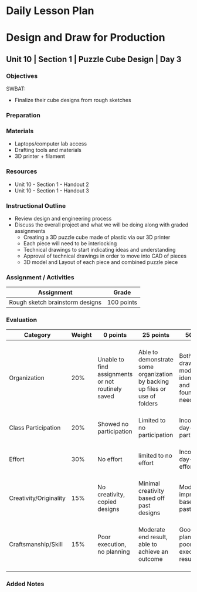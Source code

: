 # Daily Lesson Plan

# Design and Draw for Production

## Unit 10 | Section 1 | Puzzle Cube Design | Day 3

### Objectives

SWBAT:
- Finalize their cube designs from rough sketches

### Preparation

### Materials
- Laptops/computer lab access
- Drafting tools and materials
- 3D printer + filament

### Resources

- Unit 10 - Section 1 - Handout 2
- Unit 10 - Section 1 - Handout 3

### Instructional Outline

- Review design and engineering process
- Discuss the overall project and what we will be doing along with graded assignments
  - Creating a 3D puzzle cube made of plastic via our 3D printer
  - Each piece will need to be interlocking
  - Technical drawings to start indicating ideas and understanding
  - Approval of technical drawings in order to move into CAD of pieces
  - 3D model and Layout of each piece and combined puzzle piece

### Assignment / Activities

| Assignment  | Grade |
| ------------- | ------------- |
| Rough sketch brainstorm designs  | 100 points  |

### Evaluation
| Category | Weight | 0 points  | 25 points | 50 points | 75 points | 100 points |
| ------------- | ------------- | ------------- | ------------- | ------------- | ------------- | ------------- |
| Organization | 20% | Unable to find assignments or not routinely saved | Able to demonstrate some organization by backing up files or use of folders | Both drawings and models are identifiable and can be found if needed | All drawings are in a folder and models organized by folders in Google Drive | All drawings are in a folder labeled correctly and models organized by folders in Google Drive labeled correctly |
| Class Participation | 20% | Showed no participation | Limited to no participation | Inconsistent day-to-day participation | Participated only when needed  | Engaged daily and actively participated |
| Effort | 30% | No effort | limited to no effort | Inconsistent day-to-day effort | Showed effort only when needed or routinely directed | Continuous day-to-day effort with or without direction |
| Creativity/Originality | 15% | No creativity, copied designs | Minimal creativity based off past designs | Moderate improvements based off past designs | Complete overhaul of past or found designs | Completely new idea/design |
| Craftsmanship/Skill | 15% | Poor execution, no planning | Moderate end result, able to achieve an outcome | Good planning but poorly executed end result | Good planning and good end result although not what had been designed or communicated | Great planning & execution able to achieve what had been designed or communicated |

### Added Notes
